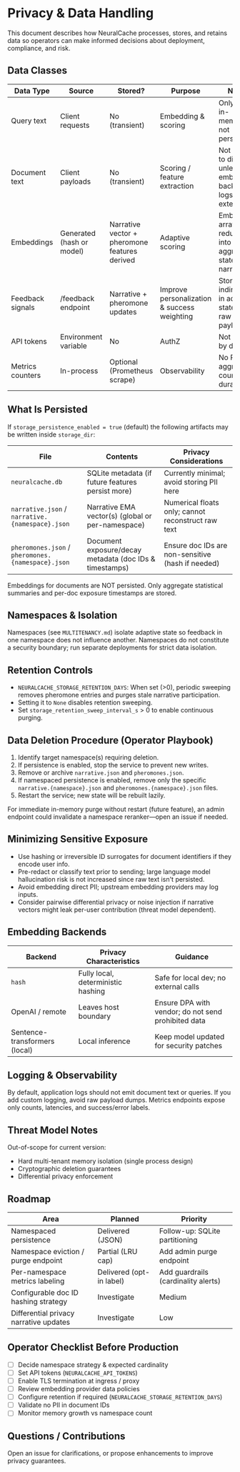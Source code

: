 # Privacy & Data Handling

This document describes how NeuralCache processes, stores, and retains data so
operators can make informed decisions about deployment, compliance, and risk.

## Data Classes

| Data Type | Source | Stored? | Purpose | Notes |
|-----------|--------|--------|---------|-------|
| Query text | Client requests | No (transient) | Embedding & scoring | Only used in-memory; not persisted |
| Document text | Client payloads | No (transient) | Scoring / feature extraction | Not written to disk unless embedding backend logs externally |
| Embeddings | Generated (hash or model) | Narrative vector + pheromone features derived | Adaptive scoring | Embedding arrays reduced into aggregate state (EMA narrative) |
| Feedback signals | /feedback endpoint | Narrative + pheromone updates | Improve personalization & success weighting | Stored indirectly in adaptive state, not raw payload |
| API tokens | Environment variable | No | AuthZ | Not logged by default |
| Metrics counters | In-process | Optional (Prometheus scrape) | Observability | No PII; aggregated counts & durations |

## What Is Persisted

If `storage_persistence_enabled = true` (default) the following artifacts may be
written inside `storage_dir`:

| File | Contents | Privacy Considerations |
|------|----------|------------------------|
| `neuralcache.db` | SQLite metadata (if future features persist more) | Currently minimal; avoid storing PII here |
| `narrative.json` / `narrative.{namespace}.json` | Narrative EMA vector(s) (global or per-namespace) | Numerical floats only; cannot reconstruct raw text |
| `pheromones.json` / `pheromones.{namespace}.json` | Document exposure/decay metadata (doc IDs & timestamps) | Ensure doc IDs are non-sensitive (hash if needed) |

Embeddings for documents are NOT persisted. Only aggregate statistical summaries
and per-doc exposure timestamps are stored.

## Namespaces & Isolation

Namespaces (see `MULTITENANCY.md`) isolate adaptive state so feedback in one
namespace does not influence another. Namespaces do not constitute a security
boundary; run separate deployments for strict data isolation.

## Retention Controls

- `NEURALCACHE_STORAGE_RETENTION_DAYS`: When set (>0), periodic sweeping removes
  pheromone entries and purges stale narrative participation.
- Setting it to `None` disables retention sweeping.
- Set `storage_retention_sweep_interval_s` > 0 to enable continuous purging.

## Data Deletion Procedure (Operator Playbook)

1. Identify target namespace(s) requiring deletion.
2. If persistence is enabled, stop the service to prevent new writes.
3. Remove or archive `narrative.json` and `pheromones.json`.
4. If namespaced persistence is enabled, remove only the specific `narrative.{namespace}.json` and `pheromones.{namespace}.json` files.
5. Restart the service; new state will be rebuilt lazily.

For immediate in-memory purge without restart (future feature), an admin endpoint
could invalidate a namespace reranker—open an issue if needed.

## Minimizing Sensitive Exposure

- Use hashing or irreversible ID surrogates for document identifiers if they encode user info.
- Pre-redact or classify text prior to sending; large language model hallucination
  risk is not increased since raw text isn't persisted.
- Avoid embedding direct PII; upstream embedding providers may log inputs.
- Consider pairwise differential privacy or noise injection if narrative vectors
  might leak per-user contribution (threat model dependent).

## Embedding Backends

| Backend | Privacy Characteristics | Guidance |
|---------|------------------------|----------|
| `hash` | Fully local, deterministic hashing | Safe for local dev; no external calls |
| OpenAI / remote | Leaves host boundary | Ensure DPA with vendor; do not send prohibited data |
| Sentence-transformers (local) | Local inference | Keep model updated for security patches |

## Logging & Observability

By default, application logs should not emit document text or queries. If you
add custom logging, avoid raw payload dumps. Metrics endpoints expose only counts,
latencies, and success/error labels.

## Threat Model Notes

Out-of-scope for current version:
- Hard multi-tenant memory isolation (single process design)
- Cryptographic deletion guarantees
- Differential privacy enforcement

## Roadmap

| Area | Planned | Priority |
|------|---------|----------|
| Namespaced persistence | Delivered (JSON) | Follow-up: SQLite partitioning |
| Namespace eviction / purge endpoint | Partial (LRU cap) | Add admin purge endpoint |
| Per-namespace metrics labeling | Delivered (opt-in label) | Add guardrails (cardinality alerts) |
| Configurable doc ID hashing strategy | Investigate | Medium |
| Differential privacy narrative updates | Investigate | Low |

## Operator Checklist Before Production

- [ ] Decide namespace strategy & expected cardinality
- [ ] Set API tokens (`NEURALCACHE_API_TOKENS`)
- [ ] Enable TLS termination at ingress / proxy
- [ ] Review embedding provider data policies
- [ ] Configure retention if required (`NEURALCACHE_STORAGE_RETENTION_DAYS`)
- [ ] Validate no PII in document IDs
- [ ] Monitor memory growth vs namespace count

## Questions / Contributions
Open an issue for clarifications, or propose enhancements to improve privacy guarantees.

